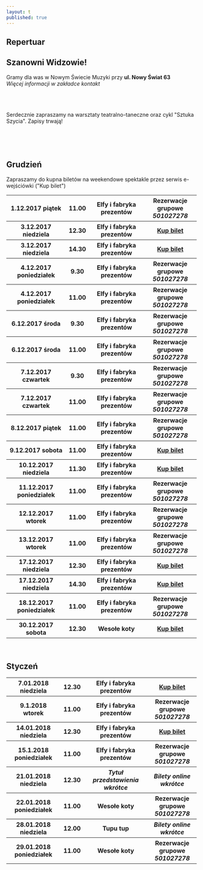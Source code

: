 ```yaml
---
layout: t
published: true
---
```


<link rel="stylesheet" href="https://unpkg.com/purecss@0.6.2/build/pure-min.css" integrity="sha384-UQiGfs9ICog+LwheBSRCt1o5cbyKIHbwjWscjemyBMT9YCUMZffs6UqUTd0hObXD" crossorigin="anonymous">







## Repertuar  

## Szanowni Widzowie!

Gramy dla was w Nowym Świecie Muzyki przy <strong>ul. Nowy Świat 63</strong> <br />
<i> Więcej informacji w zakładce kontakt</i> 
<br /><br /><br /><br /> 

Serdecznie zapraszamy na warsztaty teatralno-taneczne oraz cykl "Sztuka Szycia". Zapisy trwają!
<br /><br />
	
<br /><br />


## Grudzień

Zapraszamy do kupna biletów na weekendowe spektakle przez serwis e-wejściówki ("Kup bilet")

<table class="pure-table">
	<tr>
		<th>1.12.2017 piątek</th>
		<th>11.00</th>
		<th>Elfy i fabryka prezentów</th>
		<th>Rezerwacje grupowe <i><br />501027278</i></th>
	</tr>
	<tr>
		<th>3.12.2017 niedziela</th>
		<th>12.30</th>
		<th>Elfy i fabryka prezentów</th>
		<th><a href="https://ewejsciowki.pl/embedded/rezerwacja/85299
    ">Kup bilet</a></th>
	</tr>
	<tr>
		<th>3.12.2017 niedziela</th>
		<th>14.30</th>
		<th>Elfy i fabryka prezentów</th>
		<th><a href="https://ewejsciowki.pl/embedded/rezerwacja/85985
    ">Kup bilet</a></th>
	</tr>
	<tr>
		<th>4.12.2017 poniedziałek</th>
		<th>9.30</th>
		<th>Elfy i fabryka prezentów</th>
		<th>Rezerwacje grupowe <i><br />501027278</i></th>
	</tr>
	<tr>
		<th>4.12.2017 poniedziałek</th>
		<th>11.00</th>
		<th>Elfy i fabryka prezentów</th>
		<th>Rezerwacje grupowe <i><br />501027278</i></th>
	</tr>
	<tr>
		<th>6.12.2017 środa</th>
		<th>9.30</th>
		<th>Elfy i fabryka prezentów</th>
		<th>Rezerwacje grupowe <i><br />501027278</i></th>
	</tr>
	<tr>
		<th>6.12.2017 środa</th>
		<th>11.00</th>
		<th>Elfy i fabryka prezentów</th>
		<th>Rezerwacje grupowe <i><br />501027278</i></th>
	</tr>
	<tr>
		<th>7.12.2017 czwartek</th>
		<th>9.30</th>
		<th>Elfy i fabryka prezentów</th>
		<th>Rezerwacje grupowe <i><br />501027278</i></th>
	</tr>
	<tr>
		<th>7.12.2017 czwartek</th>
		<th>11.00</th>
		<th>Elfy i fabryka prezentów</th>
		<th>Rezerwacje grupowe <i><br />501027278</i></th>
	</tr>
	<tr>
		<th>8.12.2017 piątek</th>
		<th>11.00</th>
		<th>Elfy i fabryka prezentów</th>
		<th>Rezerwacje grupowe <i><br />501027278</i></th>
	</tr>
	<tr>
		<th>9.12.2017 sobota</th>
		<th>11.00</th>
		<th>Elfy i fabryka prezentów</th>
		<th><a href="https://ewejsciowki.pl/embedded/rezerwacja/85300
    ">Kup bilet</a></th>
	</tr>
	<tr>
		<th>10.12.2017 niedziela</th>
		<th>11.30</th>
		<th>Elfy i fabryka prezentów</th>
		<th><a href="https://ewejsciowki.pl/embedded/rezerwacja/85301
    ">Kup bilet</a></th>
	</tr>
	<tr>
		<th>11.12.2017 poniedziałek</th>
		<th>11.00</th>
		<th>Elfy i fabryka prezentów</th>
		<th>Rezerwacje grupowe <i><br />501027278</i></th>
	</tr>
	<tr>
		<th>12.12.2017 wtorek</th>
		<th>11.00</th>
		<th>Elfy i fabryka prezentów</th>
		<th>Rezerwacje grupowe <i><br />501027278</i></th>
	</tr>
	<tr>
		<th>13.12.2017 wtorek</th>
		<th>11.00</th>
		<th>Elfy i fabryka prezentów</th>
		<th>Rezerwacje grupowe <i><br />501027278</i></th>
	</tr>
	<tr>
		<th>17.12.2017 niedziela</th>
		<th>12.30</th>
		<th>Elfy i fabryka prezentów</th>
		<th><a href="https://ewejsciowki.pl/embedded/rezerwacja/85302
    ">Kup bilet</a></th>
	</tr>
	<tr>
		<th>17.12.2017 niedziela</th>
		<th>14.30</th>
		<th>Elfy i fabryka prezentów</th>
		<th><a href="https://ewejsciowki.pl/embedded/rezerwacja/89633
    ">Kup bilet</a></th>
	</tr>
	<tr>
		<th>18.12.2017 poniedziałek</th>
		<th>11.00</th>
		<th>Elfy i fabryka prezentów</th>
		<th>Rezerwacje grupowe <i><br />501027278</i></th>
	</tr>
	<tr>
		<th>30.12.2017 sobota</th>
		<th>12.30</th>
		<th>Wesołe koty</th>
		<th><a href="https://ewejsciowki.pl/embedded/rezerwacja/85986
    ">Kup bilet</a></th>
	</tr>
</table>

<br />

## Styczeń

<table class="pure-table">
	<tr>
		<th>7.01.2018 niedziela</th>
		<th>12.30</th>
		<th>Elfy i fabryka prezentów</th>
		<th><a href="https://ewejsciowki.pl/embedded/rezerwacja/90435">Kup bilet</a></th>
	</tr>
	<tr>
		<th>9.1.2018 wtorek</th>
		<th>11.00</th>
		<th>Elfy i fabryka prezentów</th>
		<th>Rezerwacje grupowe <i><br />501027278</i></th>
	</tr>
	<tr>
		<th>14.01.2018 niedziela</th>
		<th>12.30</th>
		<th>Elfy i fabryka prezentów</th>
		<th><a href="https://ewejsciowki.pl/embedded/rezerwacja/90436">Kup bilet</a></th>
	</tr>
	<tr>
		<th>15.1.2018 poniedziałek</th>
		<th>11.00</th>
		<th>Elfy i fabryka prezentów</th>
		<th>Rezerwacje grupowe <i><br />501027278</i></th>
	</tr>
	<tr>
		<th>21.01.2018 niedziela</th>
		<th>12.30</th>
		<th><i>Tytuł przedstawienia wkrótce</i></th>
		<th><i>Bilety online wkrótce</i></th>
	</tr>
	<tr>
		<th>22.01.2018 poniedziałek</th>
		<th>11.00</th>
		<th>Wesołe koty</th>
		<th>Rezerwacje grupowe <i><br />501027278</i></th>
	</tr>
	<tr>
		<th>28.01.2018 niedziela</th>
		<th>12.00</th>
		<th>Tupu tup</th>
		<th><i>Bilety online wkrótce</i></th>
	</tr>
	<tr>
		<th>29.01.2018 poniedziałek</th>
		<th>11.00</th>
		<th>Wesołe koty</th>
		<th>Rezerwacje grupowe <i><br />501027278</i></th>
	</tr>
</table>



<style>
.pure-table thead {
    background-color: rgba(143, 223, 255, 0.19) !important;
    color: #000;
    text-align: left;
    vertical-align: bottom;
}
</style>
